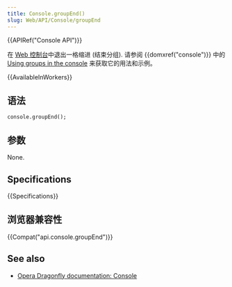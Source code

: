```yaml
---
title: Console.groupEnd()
slug: Web/API/Console/groupEnd
---
```

{{APIRef("Console API")}}

在 [Web 控制台](/zh-CN/docs/Tools/Web_Console)中退出一格缩进 (结束分组). 请参阅 {{domxref("console")}} 中的[Using groups in the console](/zh-CN/docs/Web/API/console#Using_groups_in_the_console) 来获取它的用法和示例。

{{AvailableInWorkers}}

## 语法

```plain
console.groupEnd();
```

## 参数

None.

## Specifications

{{Specifications}}

## 浏览器兼容性

{{Compat("api.console.groupEnd")}}

## See also

- [Opera Dragonfly documentation: Console](http://www.opera.com/dragonfly/documentation/console/)
